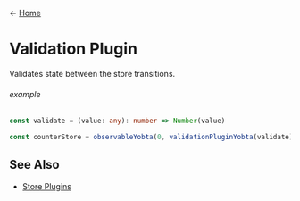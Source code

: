 &larr; [Home](../../../README.md)

# Validation Plugin

Validates state between the store transitions.

###### example

```ts
const validate = (value: any): number => Number(value)

const counterStore = observableYobta(0, validationPluginYobta(validate))
```

## See Also

- [Store Plugins](../index.md)
